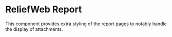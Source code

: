 ReliefWeb Report
================

This component provides extra styling of the report pages to notably handle the display of attachments.
